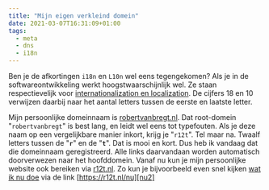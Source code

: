 ```yaml
---
title: "Mijn eigen verkleind domein"
date: 2021-03-07T16:31:09+01:00
tags:
  - meta
  - dns
  - i18n
---
```

Ben je de afkortingen `i18n` en `L10n` wel eens tegengekomen? Als je in de softwareontwikkeling werkt hoogstwaarschijnlijk wel. Ze staan respectievelijk voor [internationalization en localization][wikipedia]. De cijfers 18 en 10 verwijzen daarbij naar het aantal letters tussen de eerste en laatste letter.

Mijn persoonlijke domeinnaam is [robertvanbregt.nl][lang]. Dat root-domein "`robertvanbregt`" is best lang, en leidt wel eens tot typefouten. Als je deze naam op een vergelijkbare manier inkort, krijg je "`r12t`". Tel maar na. Twaalf letters tussen de "**`r`**" en de "**`t`**". Dat is mooi en kort. Dus heb ik vandaag dat die domeinnaam geregistreerd. Alle links daarvandaan worden automatisch doorverwezen naar het hoofddomein. Vanaf nu kun je mijn persoonlijke website ook bereiken via [r12t.nl][kort]. Zo kun je bijvoorbeeld even snel kijken [wat ik nu doe][nu1] via de link [https://r12t.nl/nu][nu2]

[wikipedia]: https://en.wikipedia.org/wiki/Internationalization_and_localization
[lang]: https://robertvanbregt.nl/
[kort]: https://r12t.nl/
[nu1]: /nu
[nu2]: https://r12t.nl/nu
